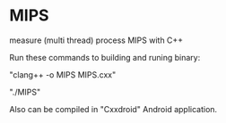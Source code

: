 # MIPS
measure (multi thread) process MIPS with C++

Run these commands to building and runing binary:

"clang++ -o MIPS MIPS.cxx"

"./MIPS"

Also can be compiled in "Cxxdroid" Android application.
